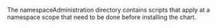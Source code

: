 The namespaceAdministration directory contains scripts that apply at a namespace scope that need to be done before installing the chart.